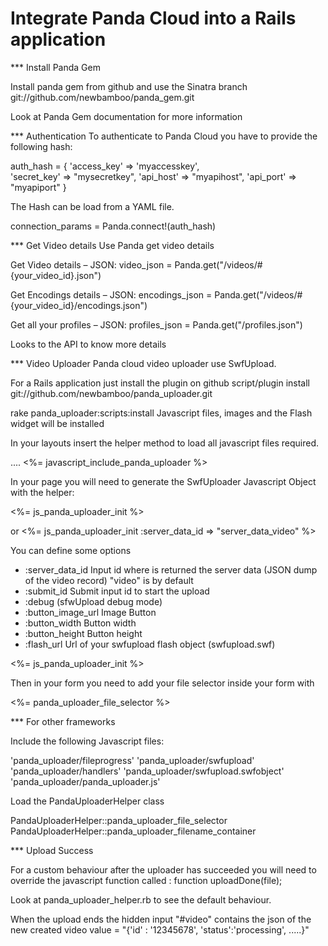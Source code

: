 Integrate Panda Cloud into a Rails application
================================================

*** Install Panda Gem

Install panda gem from github and use the Sinatra branch
git://github.com/newbamboo/panda_gem.git

Look at Panda Gem documentation	for more information

*** Authentication
To authenticate to Panda Cloud you have to provide the following hash:

auth_hash = { 
	'access_key' => 'myaccesskey',  
	'secret_key' => "mysecretkey", 
	'api_host' => "myapihost",
	'api_port' => "myapiport"
}

The Hash can be load from a YAML file.

connection_params = Panda.connect!(auth_hash)

*** Get Video details
Use Panda get video details

Get Video details – JSON:
video_json = Panda.get("/videos/#{your_video_id}.json")

Get Encodings details – JSON:
encodings_json = Panda.get("/videos/#{your_video_id}/encodings.json")

Get all your profiles – JSON:
profiles_json = Panda.get("/profiles.json")

Looks to the API to know more details

*** Video Uploader
Panda cloud video uploader use SwfUpload.

For a Rails application just install the plugin on github
script/plugin install git://github.com/newbamboo/panda_uploader.git

rake panda_uploader:scripts:install
Javascript files, images and the Flash widget will be installed

In your layouts insert the helper method to load all javascript files required.
<head>
	....
	<%= javascript_include_panda_uploader %>
</head>

In your page you will need to generate the SwfUploader Javascript Object with the helper:

<%= js_panda_uploader_init %>

or <%= js_panda_uploader_init :server_data_id => "server_data_video" %>


You can define some options
- :server_data_id 				Input id where is returned the server data (JSON dump of the video record)
								"video" is by default 
- :submit_id					Submit input id to start the upload
- :debug 						(sfwUpload debug mode)
- :button_image_url 	 		Image Button
- :button_width					Button width
- :button_height				Button height
- :flash_url					Url of your swfupload flash object (swfupload.swf)

<%= js_panda_uploader_init %>

Then in your form you need to add your file selector inside your form with

<form>

<%= panda_uploader_file_selector %>

<input type="hidden" name="video" id="server_data_video" value="" />

</form>

*** For other frameworks

Include the following Javascript files:

'panda_uploader/fileprogress'
'panda_uploader/swfupload'
'panda_uploader/handlers'
'panda_uploader/swfupload.swfobject'
'panda_uploader/panda_uploader.js'

Load the PandaUploaderHelper class

<form>
PandaUploaderHelper::panda_uploader_file_selector
PandaUploaderHelper::panda_uploader_filename_container
</form>


*** Upload Success

For a custom behaviour after the uploader has succeeded you will need to override the javascript function called :
function uploadDone(file);

Look at panda_uploader_helper.rb to see the default behaviour.

When the upload ends the hidden input "#video" contains the json of the new created video
value = "{'id' : '12345678', 'status':'processing', .....}"